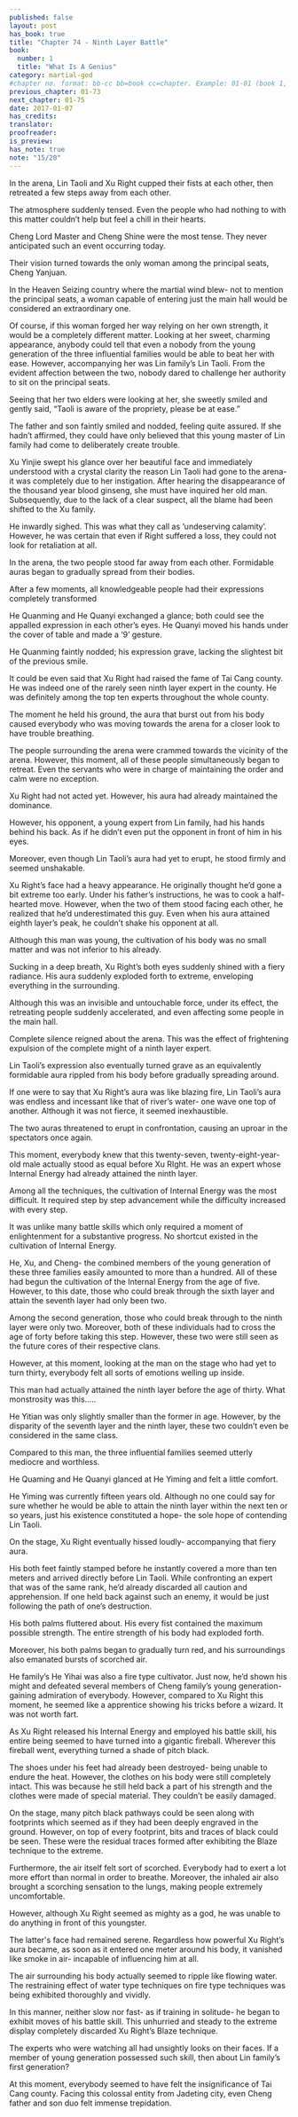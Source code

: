 ```yaml
---
published: false
layout: post
has_book: true
title: "Chapter 74 - Ninth Layer Battle"
book:
  number: 1
  title: "What Is A Genius"
category: martial-god
#chapter no. format: bb-cc bb=book cc=chapter. Example: 01-01 (book 1, chapter 1)
previous_chapter: 01-73
next_chapter: 01-75
date: 2017-01-07
has_credits:
translator:
proofreader:
is_preview:
has_note: true
note: "15/20"
---
```

In the arena, Lin Taoli and Xu Right cupped their fists at each other, then retreated a few steps away from each other.

The atmosphere suddenly tensed. Even the people who had nothing to with this matter couldn’t help but feel a chill in their hearts.

Cheng Lord Master and Cheng Shine were the most tense. They never anticipated such an event occurring today.

Their vision turned towards the only woman among the principal seats, Cheng Yanjuan.
<!--more-->

In the Heaven Seizing country where the martial wind blew- not to mention the principal seats, a woman capable of entering just the main hall would be considered an extraordinary one.

Of course, if this woman forged her way relying on her own strength, it would be a completely different matter. Looking at her sweet, charming appearance, anybody could tell that even a nobody from the young generation of the three influential families would be able to beat her with ease. However, accompanying her was Lin family’s Lin Taoli. From the evident affection between the two, nobody dared to challenge her authority to sit on the principal seats.

Seeing that her two elders were looking at her, she sweetly smiled and gently said, “Taoli is aware of the propriety, please be at ease.”

The father and son faintly smiled and nodded, feeling quite assured. If she hadn’t affirmed, they could have only believed that this young master of Lin family had come to deliberately create trouble.

Xu Yinjie swept his glance over her beautiful face and immediately understood with a crystal clarity the reason Lin Taoli had gone to the arena- it was completely due to her instigation. After hearing the disappearance of the thousand year blood ginseng, she must have inquired her old man. Subsequently, due to the lack of a clear suspect, all the blame had been shifted to the Xu family.

He inwardly sighed. This was what they call as ‘undeserving calamity’. However, he was certain that even if Right suffered a loss, they could not look for retaliation at all.

In the arena, the two people stood far away from each other. Formidable auras began to gradually spread from their bodies.

After a few moments, all knowledgeable people had their expressions completely transformed

He Quanming and He Quanyi exchanged a glance; both could see the appalled expression in each other’s eyes. He Quanyi moved his hands under the cover of table and made a ‘9’ gesture.

He Quanming faintly nodded; his expression grave, lacking the slightest bit of the previous smile.

It could be even said that Xu Right had raised the fame of Tai Cang county. He was indeed one of the rarely seen ninth layer expert in the county. He was definitely among the top ten experts throughout the whole county.

The moment he held his ground, the aura that burst out from his body caused everybody who was moving towards the arena for a closer look to have trouble breathing.

The people surrounding the arena were crammed towards the vicinity of the arena. However, this moment, all of these people simultaneously began to retreat. Even the servants who were in charge of maintaining the order and calm were no exception.

Xu Right had not acted yet. However, his aura had already maintained the dominance.

However, his opponent, a young expert from Lin family, had his hands behind his back. As if he didn’t even put the opponent in front of him in his eyes.

Moreover, even though Lin Taoli’s aura had yet to erupt, he stood firmly and seemed unshakable.

Xu Right’s face had a heavy appearance. He originally thought he’d gone a bit extreme too early. Under his father’s instructions, he was to cook a half-hearted move. However, when the two of them stood facing each other, he realized that he’d underestimated this guy. Even when his aura attained eighth layer’s peak, he couldn’t shake his opponent at all.

Although this man was young, the cultivation of his body was no small matter and was not inferior to his already.

Sucking in a deep breath, Xu Right’s both eyes suddenly shined with a fiery radiance. His aura suddenly exploded forth to extreme, enveloping everything in the surrounding.

Although this was an invisible and untouchable force, under its effect, the retreating people suddenly accelerated, and even affecting some people in the main hall.

Complete silence reigned about the arena. This was the effect of frightening expulsion of the complete might of a ninth layer expert.

Lin Taoli’s expression also eventually turned grave as an equivalently formidable aura rippled from his body before gradually spreading around.

If one were to say that Xu Right’s aura was like blazing fire, Lin Taoli’s aura was endless and incessant like that of river’s water- one wave one top of another. Although it was not fierce, it seemed inexhaustible.

The two auras threatened to erupt in confrontation, causing an uproar in the spectators once again.

This moment, everybody knew that this twenty-seven, twenty-eight-year-old male actually stood as equal before Xu RIght. He was an expert whose Internal Energy had already attained the ninth layer.

Among all the techniques, the cultivation of Internal Energy was the most difficult. It required step by step advancement while the difficulty increased with every step.

It was unlike many battle skills which only required a moment of enlightenment for a substantive progress. No shortcut existed in the cultivation of Internal Energy.

He, Xu, and Cheng- the combined members of the young generation of these three families easily amounted to more than a hundred. All of these had begun the cultivation of the Internal Energy from the age of five. However, to this date, those who could break through the sixth layer and attain the seventh layer had only been two.

Among the second generation, those who could break through to the ninth layer were only two. Moreover, both of these individuals had to cross the age of forty before taking this step. However, these two were still seen as the future cores of their respective clans.

However, at this moment, looking at the man on the stage who had yet to turn thirty, everybody felt all sorts of emotions welling up inside.

This man had actually attained the ninth layer before the age of thirty. What monstrosity was this.....

He Yitian was only slightly smaller than the former in age. However, by the disparity of the seventh layer and the ninth layer, these two couldn’t even be considered in the same class.

Compared to this man, the three influential families seemed utterly mediocre and worthless.

He Quaming and He Quanyi glanced at He Yiming and felt a little comfort.

He Yiming was currently fifteen years old. Although no one could say for sure whether he would be able to attain the ninth layer within the next ten or so years, just his existence constituted a hope- the sole hope of contending Lin Taoli.

On the stage, Xu Right eventually hissed loudly- accompanying that fiery aura.

His both feet faintly stamped before he instantly covered a more than ten meters and arrived directly before Lin Taoli. While confronting an expert that was of the same rank, he’d already discarded all caution and apprehension. If one held back against such an enemy, it would be just following the path of one’s destruction.

His both palms fluttered about. His every fist contained the maximum possible strength. The entire strength of his body had exploded forth.

Moreover, his both palms began to gradually turn red, and his surroundings also emanated bursts of scorched air.

He family’s He Yihai was also a fire type cultivator. Just now, he’d shown his might and defeated several members of Cheng family’s young generation- gaining admiration of everybody. However, compared to Xu Right this moment, he seemed like a apprentice showing his tricks before a wizard. It was not worth fart.

As Xu Right released his Internal Energy and employed his battle skill, his entire being seemed to have turned into a gigantic fireball. Wherever this fireball went, everything turned a shade of pitch black.

The shoes under his feet had already been destroyed- being unable to endure the heat. However, the clothes on his body were still completely intact. This was because he still held back a part of his strength and the clothes were made of special material. They couldn’t be easily damaged.

On the stage, many pitch black pathways could be seen along with footprints which seemed as if they had been deeply engraved in the ground. However, on top of every footprint, bits and traces of black could be seen. These were the residual traces formed after exhibiting the Blaze technique to the extreme.

Furthermore, the air itself felt sort of scorched. Everybody had to exert a lot more effort than normal in order to breathe. Moreover, the inhaled air also brought a scorching sensation to the lungs, making people extremely uncomfortable.

However, although Xu Right seemed as mighty as a god, he was unable to do anything in front of this youngster.

The latter's face had remained serene. Regardless how powerful Xu Right’s aura became, as soon as it entered one meter around his body, it vanished like smoke in air- incapable of influencing him at all.

The air surrounding his body actually seemed to ripple like flowing water. The restraining effect of water type techniques on fire type techniques was being exhibited thoroughly and vividly.

In this manner, neither slow nor fast- as if training in solitude- he began to exhibit moves of his battle skill. This unhurried and steady to the extreme display completely discarded Xu Right’s Blaze technique.

The experts who were watching all had unsightly looks on their faces. If a member of young generation possessed such skill, then about Lin family’s first generation?

At this moment, everybody seemed to have felt the insignificance of Tai Cang county. Facing this colossal entity from Jadeting city, even Cheng father and son duo felt immense trepidation.

